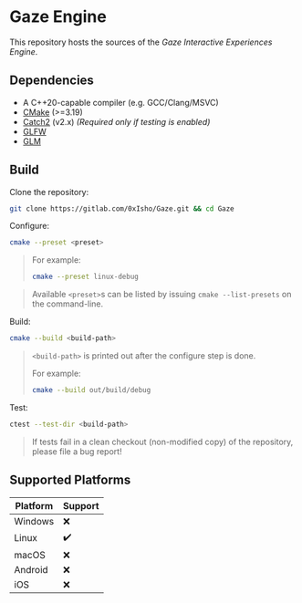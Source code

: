 # Gaze Engine

This repository hosts the sources of the *Gaze Interactive Experiences Engine*.

## Dependencies

- A C++20-capable compiler (e.g. GCC/Clang/MSVC)
- [CMake](https://cmake.org) (>=3.19)
- [Catch2](https://github.com/catchorg/Catch2/tree/v2.x) (v2.x) *(Required only if testing is enabled)*
- [GLFW](https://glfw.org)
- [GLM](https://github.com/g-truc/glm)

## Build

Clone the repository:
```sh
git clone https://gitlab.com/0xIsho/Gaze.git && cd Gaze
```

Configure:
```sh
cmake --preset <preset>
```
> For example:
>
> ```sh
> cmake --preset linux-debug
> ```

> Available `<preset>`s can be listed by issuing `cmake --list-presets` on the command-line.

Build:
```sh
cmake --build <build-path>
```

> `<build-path>` is printed out after the configure step is done.
>
> For example:
>
> ```sh
> cmake --build out/build/debug
> ```
>

Test:
```sh
ctest --test-dir <build-path>
```

> If tests fail in a clean checkout (non-modified copy) of the repository, please file a bug report!

## Supported Platforms

| Platform | Support |
| -------- | ------- |
| Windows  | ❌      |
| Linux    | ✔️      |
| macOS    | ❌      |
| Android  | ❌      |
| iOS      | ❌      |
